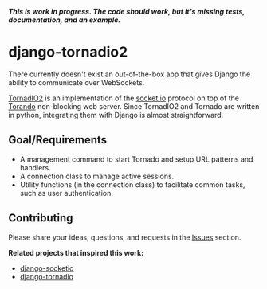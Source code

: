 ***This is work in progress. The code should work, but it's missing tests, documentation, and an example.***

django-tornadio2
================

There currently doesn't exist an out-of-the-box app that gives Django the ability to communicate over WebSockets.

[TornadIO2](http://readthedocs.org/docs/tornadio2/en/latest/) is an implementation of the [socket.io](http://socket.io/) protocol on top of the [Torando](http://www.tornadoweb.org/) non-blocking web server. Since TornadIO2 and Tornado are written in python, integrating them with Django is almost straightforward.

Goal/Requirements
-----------------

* A management command to start Tornado and setup URL patterns and handlers.
* A connection class to manage active sessions.
* Utility functions (in the connection class) to facilitate common tasks, such as user authentication.

Contributing
------------
Please share your ideas, questions, and requests in the [Issues](https://github.com/tgcondor/django-tornadio2/issues) section.

**Related projects that inspired this work:**
* [django-socketio](https://github.com/stephenmcd/django-socketio)
* [django-tornadio](https://github.com/k1000/django-tornadio)